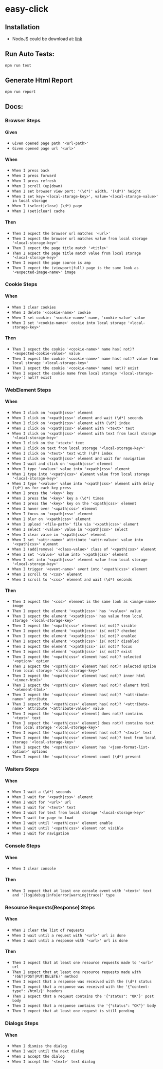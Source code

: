 # easy-click

## Installation
 * NodeJS could be download at: [link](https://nodejs.org/) 

## Run Auto Tests:
```
npm run test
```

## Generate Html Report
```
npm run report
```

## Docs:
### Browser Steps
#### Given

* ```Given opened page path '<url-path>'```
* ```Given opened page url '<url>'```

#### When

* ```When I press back```
* ```When I press forward```
* ```When I press refresh```
* ```When I scroll (up|down)```
* ```When I set browser view port: '(\d*)' width, '(\d*)' height```
* ```When I set key='<local-storage-key>', value='<local-storage-value>' in local storage```
* ```When I (select|close) (\d*) page```
* ```When I (set|clear) cache```

#### Then

* ```Then I expect the browser url matches '<url>'```
* ```Then I expect the browser url matches value from local storage '<local-storage-key>'```
* ```Then I expect the page title match '<title>'```
* ```Then I expect the page title match value from local storage '<local-storage-key>'```
* ```Then I expect the page source is amp```
* ```Then I expect the (viewport|full) page is the same look as '<expected-image-name>' image```

### Cookie Steps
#### When

* ```When I clear cookies```
* ```When I delete '<cookie-name>' cookie```
* ```When I set cookie: '<cookie-name>' name, 'cookie-value' value```
* ```When I set '<cookie-name>' cookie into local storage '<local-storage-key>'```

#### Then

* ```Then I expect the cookie '<cookie-name>' name has( not)? '<expected-cookie-value>' value```
* ```Then I expect the cookie '<cookie-name>' name has( not)? value from local storage '<local-storage-key>'```
* ```Then I expect the cookie '<cookie-name>' name( not)? exist```
* ```Then I expect the cookie name from local storage '<local-storage-key>'( not)? exist```

### WebElement Steps
#### When

* ```When I click on '<xpath|css>' element```
* ```When I click on '<xpath|css>' element and wait (\d*) seconds```
* ```When I click on '<xpath|css>' element with (\d*) index```
* ```When I click on '<xpath|css>' element with '<text>' text```
* ```When I click on '<xpath|css>' element with text from local storage '<local-storage-key>'```
* ```When I click on the '<text>' text```
* ```When I click on text from local storage '<local-storage-key>'```
* ```When I click on '<text>' text with (\d*) index```
* ```When I click on '<xpath|css>' element and wait for navigation```
* ```When I wait and click on '<xpath|css>' element```
* ```When I type '<value>' value into '<xpath|css>' element```
* ```When I type into '<xpath|css>' element value from local storage '<local-storage-key>'```
* ```When I type '<value>' value into '<xpath|css>' element with delay (\d*) ms for each key press```
* ```When I press the '<key>' key```
* ```When I press the '<key>' key a (\d*) times```
* ```When I press the '<key>' key on the '<xpath|css>' element```
* ```When I hover over '<xpath|css>' element```
* ```When I focus on '<xpath|css>' element```
* ```When I blur on '<xpath|css>' element```
* ```When I upload '<file-path>' file via '<xpath|css>' element```
* ```When I select '<value>' value in '<xpath|css>' select```
* ```When I clear value in '<xpath|css>' element```
* ```When I set '<attr-name>' attribute '<attr-value>' value into '<xpath|css>' element```
* ```When I (add|remove) '<class-value>' class of '<xpath|css>' element```
* ```When I set '<value>' value into '<xpath|css>' element```
* ```When I set into '<xpath|css>' element value from local storage '<local-storage-key>'```
* ```When I trigger '<event-name>' event into '<xpath|css>' element```
* ```When I scroll to '<css>' element```
* ```When I scroll to '<css>' element and wait (\d*) seconds```

#### Then

* ```Then I expect the '<css>' element is the same look as <image-name> image```
* ```Then I expect the element '<xpath|css>' has '<value>' value```
* ```Then I expect the element '<xpath|css>' has value from local storage '<local-storage-key>'```
* ```Then I expect the '<xpath|css>' element is( not)? visible```
* ```Then I expect the element '<xpath|css>' is( not)? checked```
* ```Then I expect the element '<xpath|css>' is( not)? enabled```
* ```Then I expect the element '<xpath|css>' is( not)? disabled```
* ```Then I expect the element '<xpath|css>' is( not)? focus```
* ```Then I expect the element '<xpath|css>' is( not)? exist```
* ```Then I expect the '<xpath|css>' element has( not)? selected '<option>' option```
* ```Then I expect the '<xpath|css>' element has( not)? selected option from local storage '<local-storage-key>'```
* ```Then I expect the '<xpath|css>' element has( not)? inner html '<inner-html>'```
* ```Then I expect the '<xpath|css>' element has( not)? element html '<element-html>'```
* ```Then I expect the '<xpath|css>' element has( not)? '<attribute-name>' attribute```
* ```Then I expect the '<xpath|css>' element has( not)? '<attribute-name>' attribute '<attribute-value>' value```
* ```Then I expect the '<xpath|css>' element( does not)? contains '<text>' text```
* ```Then I expect the '<xpath|css>' element( does not)? contains text from local storage '<local-storage-key>'```
* ```Then I expect the '<xpath|css>' element has( not)? '<text>' text```
* ```Then I expect the '<xpath|css>' element has( not)? text from local storage '<local-storage-key>'```
* ```Then I expect the '<xpath|css>' element has '<json-format-list-option>' options```
* ```Then I expect the '<xpath|css>' element count (\d*) present```

### Waiters Steps
#### When

* ```When I wait a (\d*) seconds```
* ```When I wait for '<xpath|css>' element```
* ```When I wait for '<url>' url```
* ```When I wait for '<text>' text```
* ```When I wait for text from local storage '<local-storage-key>'```
* ```When I wait for page to load```
* ```When I wait until '<xpath|css>' element enable```
* ```When I wait until '<xpath|css>' element not visible```
* ```When I wait for navigation```

### Console Steps
#### When

* ```When I clear console```

#### Then

* ```When I expect that at least one console event with '<text>' text and '(log|debug|info|error|warning|trace)' type```

### Resource Requests(Response) Steps
#### When

* ```When I clear the list of requests```
* ```When I wait until a request with '<url>' url is done```
* ```When I wait until a response with '<url>' url is done```

#### Then

* ```Then I expect that at least one resource requests made to '<url>' url```
* ```Then I expect that at least one resource requests made with '(GET|POST|PUT|DELETE)' method```
* ```Then I expect that a response was received with the (\d*) status```
* ```Then I expect that a response was received with the '{"content-type": /html/}' headers```
* ```Then I expect that a request contains the '{"status": "OK"}' post body```
* ```Then I expect that a response contains the '{"status": "OK"}' body```
* ```Then I expect that at least one request is still pending```

### Dialogs Steps
#### When

* ```When I dismiss the dialog```
* ```When I wait until the next dialog```
* ```When I accept the dialog```
* ```When I accept the '<text>' text dialog```